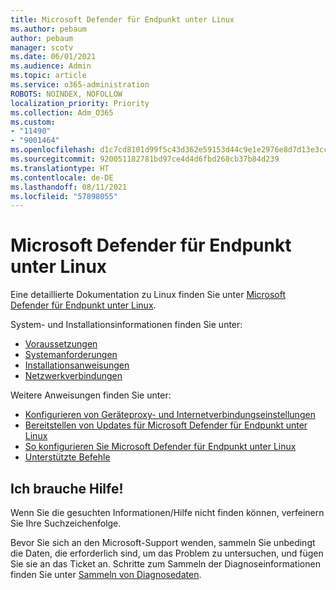 ```yaml
---
title: Microsoft Defender für Endpunkt unter Linux
ms.author: pebaum
author: pebaum
manager: scotv
ms.date: 06/01/2021
ms.audience: Admin
ms.topic: article
ms.service: o365-administration
ROBOTS: NOINDEX, NOFOLLOW
localization_priority: Priority
ms.collection: Adm_O365
ms.custom:
- "11490"
- "9001464"
ms.openlocfilehash: d1c7cd8101d99f5c43d362e59153d44c9e1e2976e8d7d13e3cccd28d9c31677c
ms.sourcegitcommit: 920051182781bd97ce4d4d6fbd268cb37b84d239
ms.translationtype: HT
ms.contentlocale: de-DE
ms.lasthandoff: 08/11/2021
ms.locfileid: "57898055"
---
```

# <a name="microsoft-defender-for-endpoint-on-linux"></a>Microsoft Defender für Endpunkt unter Linux

Eine detaillierte Dokumentation zu Linux finden Sie unter [Microsoft Defender für Endpunkt unter Linux](https://docs.microsoft.com/microsoft-365/security/defender-endpoint/microsoft-defender-endpoint-linux).

System- und Installationsinformationen finden Sie unter:

- [Voraussetzungen](https://docs.microsoft.com/microsoft-365/security/defender-endpoint/microsoft-defender-endpoint-linux#prerequisites)
- [Systemanforderungen](https://docs.microsoft.com/microsoft-365/security/defender-endpoint/microsoft-defender-endpoint-linux#system-requirements)
- [Installationsanweisungen](https://docs.microsoft.com/microsoft-365/security/defender-endpoint/microsoft-defender-endpoint-linux#installation-instructions)
- [Netzwerkverbindungen](https://docs.microsoft.com/microsoft-365/security/defender-endpoint/microsoft-defender-endpoint-linux#network-connections)

Weitere Anweisungen finden Sie unter:

- [Konfigurieren von Geräteproxy- und Internetverbindungseinstellungen](https://docs.microsoft.com/microsoft-365/security/defender-endpoint/configure-proxy-internet#enable-access-to-microsoft-defender-atp-service-urls-in-the-proxy-server)
- [Bereitstellen von Updates für Microsoft Defender für Endpunkt unter Linux](https://docs.microsoft.com/microsoft-365/security/defender-endpoint/linux-updates)
- [So konfigurieren Sie Microsoft Defender für Endpunkt unter Linux](https://docs.microsoft.com/microsoft-365/security/defender-endpoint/microsoft-defender-endpoint-linux#how-to-configure-microsoft-defender-for-endpoint-on-linux)
- [Unterstützte Befehle](https://docs.microsoft.com/microsoft-365/security/defender-endpoint/linux-resources#supported-commands)

## <a name="i-need-help"></a>Ich brauche Hilfe!

Wenn Sie die gesuchten Informationen/Hilfe nicht finden können, verfeinern Sie Ihre Suchzeichenfolge.

Bevor Sie sich an den Microsoft-Support wenden, sammeln Sie unbedingt die Daten, die erforderlich sind, um das Problem zu untersuchen, und fügen Sie sie an das Ticket an. Schritte zum Sammeln der Diagnoseinformationen finden Sie unter [Sammeln von Diagnosedaten](https://docs.microsoft.com/microsoft-365/security/defender-endpoint/linux-resources#collect-diagnostic-information).